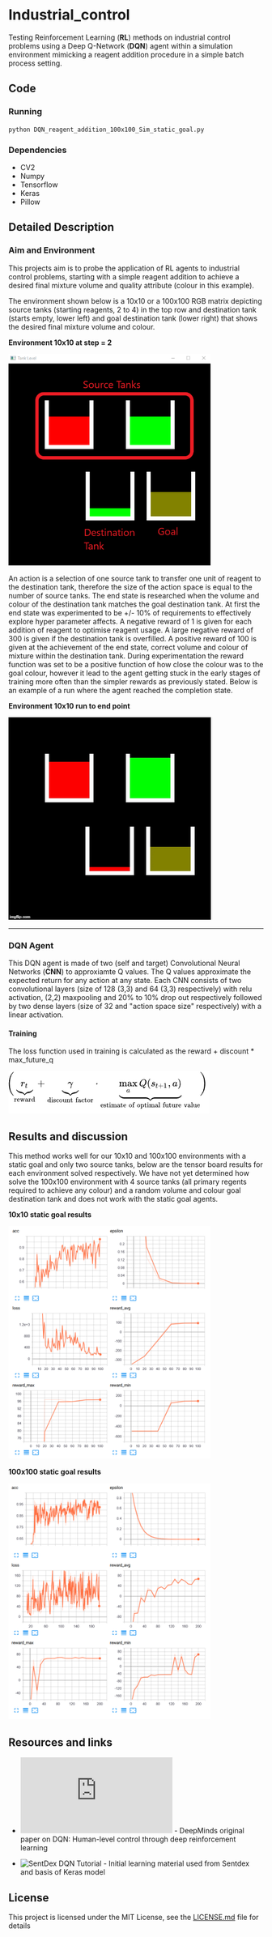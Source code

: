 # Industrial_control
Testing Reinforcement Learning (**RL**) methods on industrial control problems using a Deep Q-Network (**DQN**) agent within a simulation environment mimicking a reagent addition procedure in a simple batch process setting. 

## Code

### Running
```
python DQN_reagent_addition_100x100_Sim_static_goal.py
```

### Dependencies

*  CV2
*  Numpy
*  Tensorflow
*  Keras
*  Pillow


## Detailed Description
### Aim and Environment

This projects aim is to probe the application of RL agents to industrial control problems, starting with a simple reagent addition to achieve a desired final mixture volume and quality attribute (colour in this example). 

The environment shown below is a 10x10 or a 100x100 RGB matrix  depicting source tanks (starting reagents, 2 to 4) in the top row and destination tank (starts empty, lower left) and goal destination tank (lower right) that shows the desired final mixture volume and colour.   

**Environment 10x10 at step = 2**

<img src="https://github.com/jameshiggie/Industrial_control/blob/master/img/10x10_start_anno.png" width="400">

An action is a selection of one source tank to transfer one unit of reagent to the destination tank, therefore the size of the action space is equal to the number of source tanks. The end state is researched when the volume and colour of the destination tank matches the goal destination tank. At first the end state was experimented to be +/- 10% of requirements to effectively explore hyper parameter affects. A negative reward of 1 is given for each addition of reagent to optimise reagent usage. A large negative reward of 300 is given if the destination tank is overfilled. A positive reward of 100 is given at the achievement of the end state, correct volume and colour of mixture within the destination tank. During experimentation the reward function was set to be a positive function of how close the colour was to the goal colour, however it lead to the agent getting stuck in the early stages of training more often than the simpler rewards as previously stated. Below is an example of a run where the agent reached the completion state.

**Environment 10x10 run to end point**

<img src="https://github.com/jameshiggie/Industrial_control/blob/master/img/run.gif" width="400">


---

### DQN Agent

This DQN agent is made of two (self and target) Convolutional Neural Networks (**CNN**) to approxiamte Q values. The Q values approximate the expected return for any action at any state. Each CNN consists of two convolutional layers (size of 128 (3,3) and 64 (3,3) respectively) with relu activation, (2,2) maxpooling and 20% to 10% drop out respectively followed by two dense layers (size of 32 and "action space size" respectively) with a linear activation.  

#### Training

The loss function used in training is calculated as the reward + discount * max_future_q

![Loss_Function](https://github.com/jameshiggie/Industrial_control/blob/master/img/loss_func.png)


## Results and discussion

This method works well for our 10x10 and 100x100 environments with a static goal and only two source tanks, below are the tensor board results for each environment solved respectively. We have not yet determined how solve the 100x100 environment with 4 source tanks (all primary regents required to achieve any colour) and a random volume and colour goal destination tank and does not work with the static goal agents. 

**10x10 static goal results** 

<img src="https://github.com/jameshiggie/Industrial_control/blob/master/img/tb1.png" width="400">

**100x100 static goal results** 

<img src="https://github.com/jameshiggie/Industrial_control/blob/master/img/tb2.png" width="400">

## Resources and links
* ![OG_Paper](https://web.stanford.edu/class/psych209/Readings/MnihEtAlHassibis15NatureControlDeepRL.pdf) - DeepMinds original paper on DQN: Human-level control through deep reinforcement learning

* ![SentDex DQN Tutorial](https://pythonprogramming.net/deep-q-learning-dqn-reinforcement-learning-python-tutorial) - Initial learning material used from Sentdex and basis of Keras model


## License
This project is licensed under the MIT License, see the [LICENSE.md](LICENSE.md) file for details
